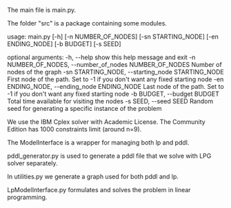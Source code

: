 The main file is main.py.

The folder "src" is a package containing some modules.

usage: main.py [-h] [-n NUMBER_OF_NODES] [-sn STARTING_NODE]
                 [-en ENDING_NODE] [-b BUDGET] [-s SEED]

optional arguments:
  -h, --help            show this help message and exit
  -n NUMBER_OF_NODES, --number_of_nodes NUMBER_OF_NODES
                        Number of nodes of the graph
  -sn STARTING_NODE, --starting_node STARTING_NODE
                        First node of the path. Set to -1 if you don't want
                        any fixed starting node
  -en ENDING_NODE, --ending_node ENDING_NODE
                        Last node of the path. Set to -1 if you don't want any
                        fixed starting node
  -b BUDGET, --budget BUDGET
                        Total time available for visiting the nodes
  -s SEED, --seed SEED  Random seed for generating a specific instance of the
                        problem

We use the IBM Cplex solver with Academic License. The Community Edition has 1000 constraints limit (around n=9).

The ModelInterface is a wrapper for managing both lp and pddl.

pddl_generator.py is used to generate a pddl file that we solve with LPG solver separately.

In utilities.py we generate a graph used for both pddl and lp.

LpModelInterface.py formulates and solves the problem in linear programming.
